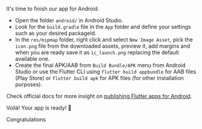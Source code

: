 It's time to finish our app for Android. 

* Open the folder `android/` in Android Studio.
* Look for the `build.gradle` file in the `App` folder and define your settings such as your desired packageId.
* In the `res/mipmap` folder, right click and select `New Image Asset`, pick the `icon.png` file from the downloaded assets, preview it, add margins and when you are ready save it as `ic_launch.png` replacing the default available one.
* Create the final APK/AAB from `Build Bundle/APK` menu from Android Studio or use the Flutter CLI using `flutter build appbundle` for AAB files (Play Store) or `flutter build apk` for APK files (for other installation purposes).

Check official docs for more insight on [publishing Flutter apps for Android](https://docs.flutter.dev/deployment/android).


Voilá! Your app is ready! 🥳 

Congratulations
